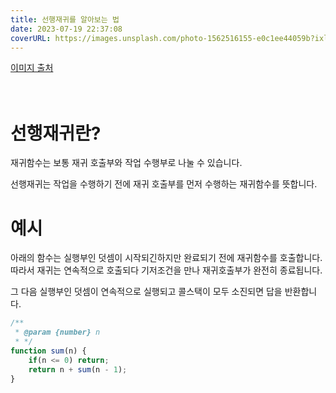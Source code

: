 ```yaml
---
title: 선행재귀를 알아보는 법
date: 2023-07-19 22:37:08
coverURL: https://images.unsplash.com/photo-1562516155-e0c1ee44059b?ixlib=rb-4.0.3&ixid=M3wxMjA3fDB8MHxwaG90by1wYWdlfHx8fGVufDB8fHx8fA%3D%3D&auto=format&fit=crop&w=2232&q=80
---
```

<a href="https://images.unsplash.com/photo-1562516155-e0c1ee44059b?ixlib=rb-4.0.3&ixid=M3wxMjA3fDB8MHxwaG90by1wYWdlfHx8fGVufDB8fHx8fA%3D%3D&auto=format&fit=crop&w=2232&q=80">이미지 출처</a>
<br />
<br />
<br />

# 선행재귀란?

재귀함수는 보통 재귀 호출부와 작업 수행부로 나눌 수 있습니다.

선행재귀는 작업을 수행하기 전에 재귀 호출부를 먼저 수행하는 재귀함수를 뜻합니다.

# 예시

아래의 함수는 실행부인 덧셈이 시작되긴하지만 완료되기 전에 재귀함수를 호출합니다.
따라서 재귀는 연속적으로 호출되다 기저조건을 만나 재귀호출부가 완전히 종료됩니다.

그 다음 실행부인 덧셈이 연속적으로 실행되고 콜스택이 모두 소진되면 답을 반환합니다.

```js
/**
 * @param {number} n
 * */
function sum(n) {
    if(n <= 0) return;
    return n + sum(n - 1);
}
```

